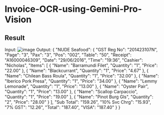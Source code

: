 # Invoice-OCR-using-Gemini-Pro-Vision

## Result
Input: ![image](https://github.com/kiranneupane11/Invoice-OCR-using-Gemini-Pro-Vision/assets/56816182/4bdb9016-426c-43ea-9009-f05a5e07458d)
Output: {
  "NUDE Seafood": {
    "GST Reg No": "201423107N",
    "Page": "3",
    "Pax": "3",
    "Pos": "002",
    "Table": "50",
    "Receipt": "A16000046309",
    "Date": "29/06/2016",
    "Time": "19:36",
    "Cashier": "Nicholas",
    "Items": [
      {
        "Name": "Barramundi Filet",
        "Quantity": "1",
        "Price": "22.00"
      },
      {
        "Name": "Blackcurrant",
        "Quantity": "1",
        "Price": "4.67"
      },
      {
        "Name": "Chilean Bass Roula",
        "Quantity": "1",
        "Price": "32.00"
      },
      {
        "Name": "Iberico Pork Presa",
        "Quantity": "1",
        "Price": "34.00"
      },
      {
        "Name": "Lemmy Lemonade",
        "Quantity": "1",
        "Price": "13.00"
      },
      {
        "Name": "Oyster Pair",
        "Quantity": "1",
        "Price": "13.00"
      },
      {
        "Name": "Scallop Carpaccio",
        "Quantity": "1",
        "Price": "19.00"
      },
      {
        "Name": "Pinot Burg Gls",
        "Quantity": "2",
        "Price": "28.00"
      }
    ],
    "Sub Total": "159.26",
    "10% Svc Chrg": "15.93",
    "7% GST": "12.26",
    "Total": "187.40",
    "VISA": "187.40"
  }
}
